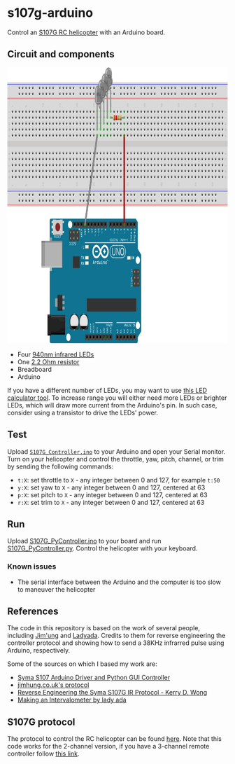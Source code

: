 # s107g-arduino

Control an [S107G RC helicopter](https://www.amazon.com/Cheerwing-S107G-Phantom-Channel-Helicopter/dp/B0178WRTLU/)
with an Arduino board.

## Circuit and components

<p align="middle">
<img src="./assets/ir_sketch.png" width="882" height="630" alt="IR LED sketch">
</p>

* Four [940nm infrared LEDs](https://bc-robotics.com/shop/5mm-infrared-led-940nm/)
* One [2.2 Ohm resistor](https://www.amazon.com/Projects-25EP5122R20-2-2-Resistors-Pack/dp/B01F5F5GH6/)
* Breadboard
* Arduino

If you have a different number of LEDs, you may want to use
[this LED calculator tool](http://www.hebeiltd.com.cn/calculator/v5/led.php). To increase range you will either need more LEDs or
brighter LEDs, which will draw more current from the Arduino's pin. In such case, consider using a transistor to drive the LEDs'
power.

## Test

Upload [`S107G_Controller.ino`](./arduino/S107G_Controller.ino) to your Arduino and open your Serial monitor. Turn on your
helicopter and control the throttle, yaw, pitch, channel, or trim by sending the following commands:

* `t:X`: set throttle to `X` - any integer between 0 and 127, for example `t:50`
* `y:X`: set yaw to `X` - any integer between 0 and 127, centered at 63
* `p:X`: set pitch to `X` - any integer between 0 and 127, centered at 63
* `r:X`: set trim to `X` - any integer between 0 and 127, centered at 63

## Run

Upload [S107G_PyController.ino](./arduino/S107G_Controller.ino) to your board and run
[S107G_PyController.py](./S107G_PyController.py). Control the helicopter with your keyboard.

### Known issues

* The serial interface between the Arduino and the computer is too slow to maneuver the helicopter

## References

The code in this repository is based on the work of several people, including [Jim'ung](http://www.jimhung.co.uk/) and
[Ladyada](https://www.adafruit.com/). Credits to them for reverse engineering the controller protocol and showing how to send a
38KHz infrarred pulse using Arduino, respectively.

Some of the sources on which I based my work are:

* [Syma S107 Arduino Driver and Python GUI Controller](https://github.com/vivin/syma)
* [jimhung.co.uk's protocol](http://www.jimhung.co.uk/wp-content/uploads/2013/01/Syma107_ProtocolSpec_v1.txt)
* [Reverse Engineering the Syma S107G IR Protocol - Kerry D. Wong](http://www.kerrywong.com/2012/08/27/reverse-engineering-the-syma-s107g-ir-protocol/)
* [Making an Intervalometer by lady ada](https://learn.adafruit.com/ir-sensor/making-an-intervalometer)

## S107G protocol

The protocol to control the RC helicopter can be found
[here](http://www.jimhung.co.uk/wp-content/uploads/2013/01/Syma107_ProtocolSpec_v1.txt). Note that this code works for the
2-channel version, if you have a 3-channel remote controller follow
[this link](http://abarry.org/s107g-helicopter-control-via-arduino/).
